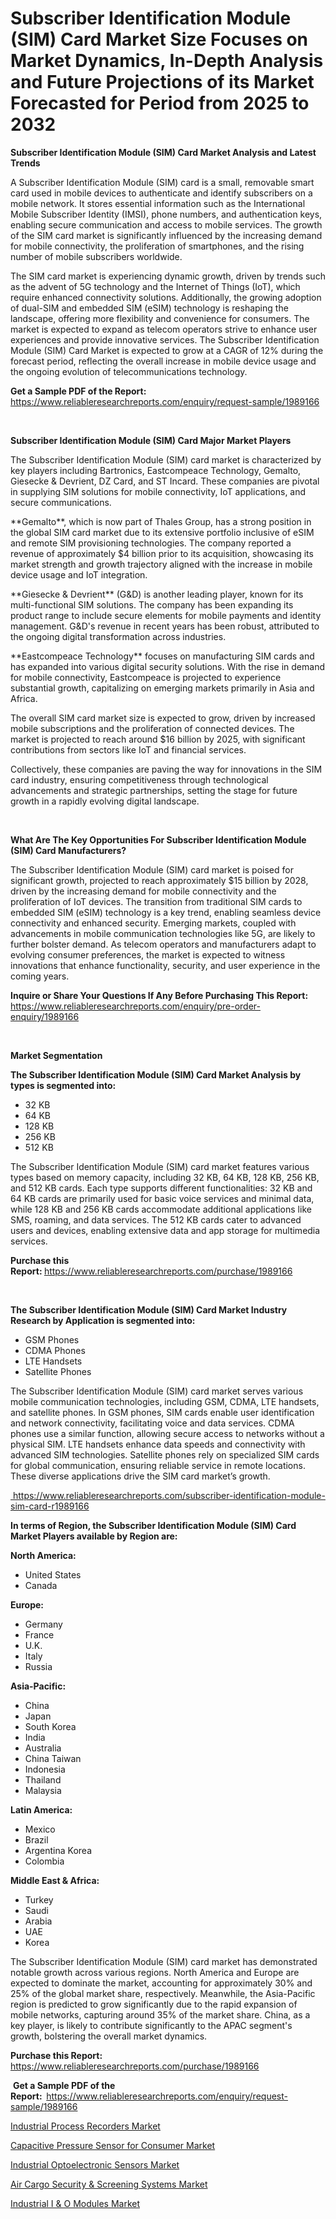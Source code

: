 <p><h1>Subscriber Identification Module (SIM) Card Market Size Focuses on Market Dynamics, In-Depth Analysis and Future Projections of its Market Forecasted for Period from 2025 to 2032</h1></p><p><strong>Subscriber Identification Module (SIM) Card Market Analysis and Latest Trends</strong></p>
<p><p>A Subscriber Identification Module (SIM) card is a small, removable smart card used in mobile devices to authenticate and identify subscribers on a mobile network. It stores essential information such as the International Mobile Subscriber Identity (IMSI), phone numbers, and authentication keys, enabling secure communication and access to mobile services. The growth of the SIM card market is significantly influenced by the increasing demand for mobile connectivity, the proliferation of smartphones, and the rising number of mobile subscribers worldwide.</p><p>The SIM card market is experiencing dynamic growth, driven by trends such as the advent of 5G technology and the Internet of Things (IoT), which require enhanced connectivity solutions. Additionally, the growing adoption of dual-SIM and embedded SIM (eSIM) technology is reshaping the landscape, offering more flexibility and convenience for consumers. The market is expected to expand as telecom operators strive to enhance user experiences and provide innovative services. The Subscriber Identification Module (SIM) Card Market is expected to grow at a CAGR of 12% during the forecast period, reflecting the overall increase in mobile device usage and the ongoing evolution of telecommunications technology.</p></p>
<p><strong>Get a Sample PDF of the Report:&nbsp;</strong> <a href="https://www.reliableresearchreports.com/enquiry/request-sample/1989166?utm_campaign=16&utm_medium=2&utm_source=Github&utm_content=ia&utm_term=13022025&utm_id=subscriber-identification-module-sim-card">https://www.reliableresearchreports.com/enquiry/request-sample/1989166</a></p>
<p>&nbsp;</p>
<p><strong>Subscriber Identification Module (SIM) Card Major Market Players</strong></p>
<p><p>The Subscriber Identification Module (SIM) card market is characterized by key players including Bartronics, Eastcompeace Technology, Gemalto, Giesecke & Devrient, DZ Card, and ST Incard. These companies are pivotal in supplying SIM solutions for mobile connectivity, IoT applications, and secure communications.</p><p>**Gemalto**, which is now part of Thales Group, has a strong position in the global SIM card market due to its extensive portfolio inclusive of eSIM and remote SIM provisioning technologies. The company reported a revenue of approximately $4 billion prior to its acquisition, showcasing its market strength and growth trajectory aligned with the increase in mobile device usage and IoT integration.</p><p>**Giesecke & Devrient** (G&D) is another leading player, known for its multi-functional SIM solutions. The company has been expanding its product range to include secure elements for mobile payments and identity management. G&D's revenue in recent years has been robust, attributed to the ongoing digital transformation across industries.</p><p>**Eastcompeace Technology** focuses on manufacturing SIM cards and has expanded into various digital security solutions. With the rise in demand for mobile connectivity, Eastcompeace is projected to experience substantial growth, capitalizing on emerging markets primarily in Asia and Africa.</p><p>The overall SIM card market size is expected to grow, driven by increased mobile subscriptions and the proliferation of connected devices. The market is projected to reach around $16 billion by 2025, with significant contributions from sectors like IoT and financial services.</p><p>Collectively, these companies are paving the way for innovations in the SIM card industry, ensuring competitiveness through technological advancements and strategic partnerships, setting the stage for future growth in a rapidly evolving digital landscape.</p></p>
<p>&nbsp;</p>
<p><strong>What Are The Key Opportunities For Subscriber Identification Module (SIM) Card Manufacturers?</strong></p>
<p><p>The Subscriber Identification Module (SIM) card market is poised for significant growth, projected to reach approximately $15 billion by 2028, driven by the increasing demand for mobile connectivity and the proliferation of IoT devices. The transition from traditional SIM cards to embedded SIM (eSIM) technology is a key trend, enabling seamless device connectivity and enhanced security. Emerging markets, coupled with advancements in mobile communication technologies like 5G, are likely to further bolster demand. As telecom operators and manufacturers adapt to evolving consumer preferences, the market is expected to witness innovations that enhance functionality, security, and user experience in the coming years.</p></p>
<p><strong>Inquire or Share Your Questions If Any Before Purchasing This Report:</strong> <a href="https://www.reliableresearchreports.com/enquiry/pre-order-enquiry/1989166?utm_campaign=16&utm_medium=2&utm_source=Github&utm_content=ia&utm_term=13022025&utm_id=subscriber-identification-module-sim-card">https://www.reliableresearchreports.com/enquiry/pre-order-enquiry/1989166</a></p>
<p>&nbsp;</p>
<p><strong>Market Segmentation</strong></p>
<p><strong>The Subscriber Identification Module (SIM) Card Market Analysis by types is segmented into:</strong></p>
<p><ul><li>32 KB</li><li>64 KB</li><li>128 KB</li><li>256 KB</li><li>512 KB</li></ul></p>
<p><p>The Subscriber Identification Module (SIM) card market features various types based on memory capacity, including 32 KB, 64 KB, 128 KB, 256 KB, and 512 KB cards. Each type supports different functionalities: 32 KB and 64 KB cards are primarily used for basic voice services and minimal data, while 128 KB and 256 KB cards accommodate additional applications like SMS, roaming, and data services. The 512 KB cards cater to advanced users and devices, enabling extensive data and app storage for multimedia services.</p></p>
<p><strong>Purchase this Report:&nbsp;</strong><a href="https://www.reliableresearchreports.com/purchase/1989166?utm_campaign=16&utm_medium=2&utm_source=Github&utm_content=ia&utm_term=13022025&utm_id=subscriber-identification-module-sim-card">https://www.reliableresearchreports.com/purchase/1989166</a></p>
<p>&nbsp;</p>
<p><strong>The Subscriber Identification Module (SIM) Card Market Industry Research by Application is segmented into:</strong></p>
<p><ul><li>GSM Phones</li><li>CDMA Phones</li><li>LTE Handsets</li><li>Satellite Phones</li></ul></p>
<p><p>The Subscriber Identification Module (SIM) card market serves various mobile communication technologies, including GSM, CDMA, LTE handsets, and satellite phones. In GSM phones, SIM cards enable user identification and network connectivity, facilitating voice and data services. CDMA phones use a similar function, allowing secure access to networks without a physical SIM. LTE handsets enhance data speeds and connectivity with advanced SIM technologies. Satellite phones rely on specialized SIM cards for global communication, ensuring reliable service in remote locations. These diverse applications drive the SIM card market’s growth.</p></p>
<p><a href="https://www.reliableresearchreports.com/subscriber-identification-module-sim-card-r1989166?utm_campaign=16&utm_medium=2&utm_source=Github&utm_content=ia&utm_term=13022025&utm_id=subscriber-identification-module-sim-card">&nbsp;https://www.reliableresearchreports.com/subscriber-identification-module-sim-card-r1989166</a></p>
<p><strong>In terms of Region, the Subscriber Identification Module (SIM) Card Market Players available by Region are:</strong></p>
<p>
    <p> <strong> North America: </strong>
        <ul>
            <li>United States</li>
            <li>Canada</li>
        </ul>
        </p> 
    <p> <strong> Europe: </strong>
        <ul>
            <li>Germany</li>
            <li>France</li>
            <li>U.K.</li>
            <li>Italy</li>
            <li>Russia</li>
        </ul>
        </p> 
    <p> <strong> Asia-Pacific: </strong>
        <ul>
            <li>China</li>
            <li>Japan</li>
            <li>South Korea</li>
            <li>India</li>
            <li>Australia</li>
            <li>China Taiwan</li>
            <li>Indonesia</li>
            <li>Thailand</li>
            <li>Malaysia</li>
        </ul>
        </p> 
    <p> <strong> Latin America: </strong>
        <ul>
            <li>Mexico</li>
            <li>Brazil</li>
            <li>Argentina Korea</li>
            <li>Colombia</li>
        </ul>
        </p> 
    <p> <strong> Middle East & Africa: </strong>
        <ul>
            <li>Turkey</li>
            <li>Saudi</li>
            <li>Arabia</li>
            <li>UAE</li>
            <li>Korea</li>
        </ul>
    </p>
    </p>
<p><p>The Subscriber Identification Module (SIM) card market has demonstrated notable growth across various regions. North America and Europe are expected to dominate the market, accounting for approximately 30% and 25% of the global market share, respectively. Meanwhile, the Asia-Pacific region is predicted to grow significantly due to the rapid expansion of mobile networks, capturing around 35% of the market share. China, as a key player, is likely to contribute significantly to the APAC segment's growth, bolstering the overall market dynamics.</p></p>
<p><strong>Purchase this Report: </strong><a href="https://www.reliableresearchreports.com/purchase/1989166?utm_campaign=16&utm_medium=2&utm_source=Github&utm_content=ia&utm_term=13022025&utm_id=subscriber-identification-module-sim-card">https://www.reliableresearchreports.com/purchase/1989166</a></p>
<p>&nbsp;<strong>Get a Sample PDF of the Report:&nbsp;&nbsp;</strong><a href="https://www.reliableresearchreports.com/enquiry/request-sample/1989166?utm_campaign=16&utm_medium=2&utm_source=Github&utm_content=ia&utm_term=13022025&utm_id=subscriber-identification-module-sim-card">https://www.reliableresearchreports.com/enquiry/request-sample/1989166</a></p>
<p><strong></strong></p>
<p><p><a href="https://github.com/djibenesha/Market-Research-Report-List-1/blob/main/industrial-process-recorders-market.md?utm_campaign=16&utm_medium=2&utm_source=Github&utm_content=ia&utm_term=13022025&utm_id=subscriber-identification-module-sim-card">Industrial Process Recorders Market</a></p><p><a href="https://github.com/rashkaeduzor/Market-Research-Report-List-1/blob/main/capacitive-pressure-sensor-for-consumer-market.md?utm_campaign=16&utm_medium=2&utm_source=Github&utm_content=ia&utm_term=13022025&utm_id=subscriber-identification-module-sim-card">Capacitive Pressure Sensor for Consumer Market</a></p><p><a href="https://github.com/birbamanan03/Market-Research-Report-List-1/blob/main/industrial-optoelectronic-sensors-market.md?utm_campaign=16&utm_medium=2&utm_source=Github&utm_content=ia&utm_term=13022025&utm_id=subscriber-identification-module-sim-card">Industrial Optoelectronic Sensors Market</a></p><p><a href="https://github.com/bholdsfofie/Market-Research-Report-List-1/blob/main/air-cargo-security-screening-systems-market.md?utm_campaign=16&utm_medium=2&utm_source=Github&utm_content=ia&utm_term=13022025&utm_id=subscriber-identification-module-sim-card">Air Cargo Security & Screening Systems Market</a></p><p><a href="https://github.com/abedlagagica4/Market-Research-Report-List-1/blob/main/industrial-i-o-modules-market.md?utm_campaign=16&utm_medium=2&utm_source=Github&utm_content=ia&utm_term=13022025&utm_id=subscriber-identification-module-sim-card">Industrial I & O Modules Market</a></p></p>